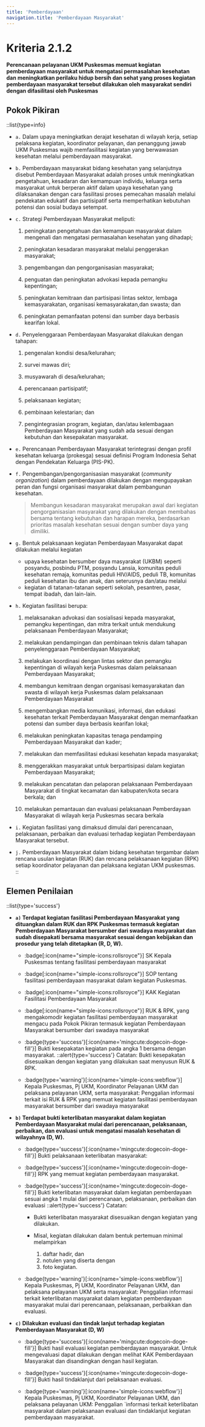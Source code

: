 ```yaml
---
title: 'Pemberdayaan'
navigation.title: 'Pemberdayaan Masyarakat'
---
```


# Kriteria 2.1.2 
**Perencanaan pelayanan UKM Puskesmas memuat kegiatan pemberdayaan masyarakat untuk mengatasi permasalahan kesehatan dan meningkatkan perilaku hidup bersih dan sehat yang proses kegiatan pemberdayaan masyarakat tersebut dilakukan oleh masyarakat sendiri dengan difasilitasi oleh Puskesmas** 



## Pokok Pikiran 
::list{type=info}
- `a.` Dalam upaya meningkatkan derajat kesehatan di wilayah kerja, setiap pelaksana kegiatan, koordinator pelayanan, dan penanggung jawab UKM Puskesmas wajib memfasilitasi kegiatan yang berwawasan kesehatan melalui pemberdayaan masyarakat. 

- `b.` Pemberdayaan masyarakat bidang kesehatan yang selanjutnya disebut Pemberdayaan Masyarakat adalah proses untuk meningkatkan pengetahuan, kesadaran dan kemampuan individu, keluarga serta masyarakat untuk berperan aktif dalam upaya kesehatan yang dilaksanakan dengan cara fasilitasi proses pemecahan masalah melalui pendekatan edukatif dan partisipatif serta memperhatikan kebutuhan potensi dan sosial budaya setempat. 

- `c.` Strategi Pemberdayaan Masyarakat meliputi: 

    1. peningkatan pengetahuan dan kemampuan masyarakat dalam mengenali dan mengatasi permasalahan kesehatan yang dihadapi; 

    2. peningkatan kesadaran masyarakat melalui penggerakan masyarakat; 

    3. pengembangan dan pengorganisasian masyarakat; 

    4. penguatan dan peningkatan advokasi kepada pemangku kepentingan; 

    5. peningkatan kemitraan dan partisipasi lintas sektor, lembaga kemasyarakatan, organisasi kemasyarakatan,dan swasta; dan 

    6. peningkatan pemanfaatan potensi dan sumber daya berbasis kearifan lokal. 

- `d.` Penyelenggaraan Pemberdayaan Masyarakat dilakukan dengan tahapan: 

    1. pengenalan kondisi desa/kelurahan; 

    2. survei mawas diri; 

    3. musyawarah di desa/kelurahan; 

    4. perencanaan partisipatif; 

    5. pelaksanaan kegiatan; 

    6. pembinaan kelestarian; dan 

    7. pengintegrasian program, kegiatan, dan/atau kelembagaan Pemberdayaan Masyarakat yang sudah ada sesuai dengan kebutuhan dan kesepakatan masyarakat. 

- `e.` Perencanaan Pemberdayaan Masyarakat terintegrasi dengan profil kesehatan keluarga (prokesga) sesuai definisi Program Indonesia Sehat dengan Pendekatan Keluarga (PIS-PK). 

- `f.` Pengembangan/pengorganisasian masyarakat (*community organization*) dalam pemberdayaan dilakukan dengan mengupayakan peran dan fungsi organisasi masyarakat dalam pembangunan kesehatan. 

    > Membangun kesadaran masyarakat merupakan awal dari kegiatan  pengorganisasian masyarakat yang dilakukan dengan membahas  bersama tentang kebutuhan dan harapan mereka, berdasarkan prioritas masalah kesehatan sesuai dengan sumber daya yang dimiliki. 

- `g.` Bentuk pelaksanaan kegiatan Pemberdayaan Masyarakat dapat dilakukan melalui kegiatan 
    - upaya kesehatan bersumber daya masyarakat (UKBM) seperti posyandu, posbindu PTM, posyandu Lansia,  komunitas peduli kesehatan remaja, komunitas peduli HIV/AIDS, peduli TB, komunitas peduli kesehatan ibu dan anak, dan seterusnya  dan/atau  melalui  
    - kegiatan di tatanan-tatanan seperti sekolah, pesantren, pasar, tempat ibadah, dan lain-lain. 

- `h.` Kegiatan fasilitasi berupa: 

    1. melaksanakan advokasi dan sosialisasi kepada masyarakat, pemangku kepentingan, dan mitra terkait untuk mendukung pelaksanaan Pemberdayaan Masyarakat; 

    2. melakukan pendampingan dan pembinaan teknis dalam tahapan penyelenggaraan Pemberdayaan Masyarakat; 

    3. melakukan koordinasi dengan lintas sektor dan pemangku kepentingan di wilayah kerja Puskesmas dalam pelaksanaan Pemberdayaan Masyarakat; 

    4. membangun kemitraan dengan organisasi kemasyarakatan dan swasta di wilayah kerja Puskesmas dalam pelaksanaan Pemberdayaan Masyarakat 

    5. mengembangkan media komunikasi, informasi, dan edukasi kesehatan terkait Pemberdayaan Masyarakat dengan memanfaatkan potensi dan sumber daya berbasis kearifan lokal; 

    6. melakukan peningkatan kapasitas tenaga pendamping Pemberdayaan Masyarakat dan kader; 

    7. melakukan dan memfasilitasi edukasi kesehatan kepada masyarakat; 

    8. menggerakkan masyarakat untuk berpartisipasi dalam kegiatan Pemberdayaan Masyarakat; 

    9. melakukan pencatatan dan  pelaporan pelaksanaan Pemberdayaan Masyarakat di tingkat kecamatan dan kabupaten/kota secara berkala; dan 

    10. melakukan pemantauan dan evaluasi pelaksanaan Pemberdayaan Masyarakat di wilayah kerja Puskesmas secara berkala 

- `i.` Kegiatan fasilitasi yang dimaksud dimulai dari perencanaan, pelaksanaan, perbaikan dan evaluasi terhadap kegiatan Pemberdayaan Masyarakat tersebut. 

- `j.` Pemberdayaan Masyarakat dalam bidang kesehatan tergambar dalam rencana usulan kegiatan (RUK) dan rencana pelaksanaan kegiatan (RPK) setiap koordinator pelayanan dan pelaksana kegiatan UKM puskesmas. 
::
## Elemen Penilaian 
::list{type='success'}

- **`a)` Terdapat kegiatan fasilitasi Pemberdayaan Masyarakat yang dituangkan dalam RUK dan RPK Puskesmas termasuk kegiatan Pemberdayaan Masyarakat bersumber dari swadaya masyarakat dan sudah disepakati bersama masyarakat sesuai dengan kebijakan dan prosedur yang telah ditetapkan (R, D, W).** 

    - :badge[:icon{name="simple-icons:rollsroyce"}] SK Kepala Puskesmas tentang fasilitasi pemberdayaan masyarakat 

    - :badge[:icon{name="simple-icons:rollsroyce"}] SOP tentang fasilitasi pemberdayaan masyarakat dalam kegiatan Puskesmas.

    - :badge[:icon{name="simple-icons:rollsroyce"}] KAK Kegiatan Fasilitasi Pemberdayaan Masyarakat  

    - :badge[:icon{name="simple-icons:rollsroyce"}] RUK & RPK, yang mengakomodir kegiatan fasilitasi pemberdayaan masyarakat mengacu pada Pokok Pikiran termasuk kegiatan Pemberdayaan Masyarakat bersumber dari swadaya masyarakat 

    - :badge{type='success'}[:icon{name='mingcute:dogecoin-doge-fill'}] Bukti kesepakatan kegiatan pada angka 1 bersama dengan masyarakat.
        ::alert{type='success'}
        Catatan: Bukti kesepakatan disesuaikan dengan kegiatan yang dilakukan saat menyusun RUK & RPK.

    - :badge{type='warning'}[:icon{name='simple-icons:webflow'}] Kepala Puskesmas, Pj UKM, Koordinator Pelayanan UKM dan pelaksana pelayanan UKM, serta masyarakat: Penggalian informasi   terkait isi RUK  & RPK yang memuat kegiatan fasilitasi pemberdayaan masyarakat bersumber  dari swadaya masyarakat 

- **`b)` Terdapat bukti keterlibatan masyarakat dalam kegiatan Pemberdayaan Masyarakat mulai dari perencanaan, pelaksanaan, perbaikan, dan evaluasi untuk mengatasi masalah kesehatan di wilayahnya (D, W).**  

    - :badge{type='success'}[:icon{name='mingcute:dogecoin-doge-fill'}] Bukti pelaksanaan keterlibatan masyarakat: 

    - :badge{type='success'}[:icon{name='mingcute:dogecoin-doge-fill'}] RPK yang memuat kegiatan pemberdayaan masyarakat. 

    - :badge{type='success'}[:icon{name='mingcute:dogecoin-doge-fill'}] Bukti keterlibatan masyarakat dalam kegiatan pemberdayaan sesuai angka 1 mulai dari perencanaan, pelaksanaan, perbaikan dan evaluasi 
        ::alert{type='success'}
        Catatan: 
        - Bukti keterlibatan masyarakat disesuaikan dengan kegiatan yang dilakukan. 

        - Misal, kegiatan dilakukan dalam bentuk pertemuan minimal melampirkan 
          1. daftar hadir, dan 
          2. notulen yang diserta dengan 
          3. foto kegiatan. 
      
    - :badge{type='warning'}[:icon{name='simple-icons:webflow'}] Kepala Puskesmas, Pj UKM, Koordinator Pelayanan UKM, dan pelaksana pelayanan  UKM serta masyarakat: Penggalian informasi terkait keterlibatan masyarakat dalam kegiatan pemberdayaan masyarakat mulai dari perencanaan, pelaksanaan, perbaikkan  dan evaluasi. 

- **`c)` Dilakukan evaluasi dan tindak lanjut terhadap kegiatan Pemberdayaan Masyarakat (D, W)**

    - :badge{type='success'}[:icon{name='mingcute:dogecoin-doge-fill'}] Bukti hasil evaluasi kegiatan pemberdayaan masyarakat. Untuk mengevaluasi dapat dilakukan dengan melihat KAK Pemberdayaan Masyarakat dan disandingkan dengan hasil kegiatan.

    - :badge{type='success'}[:icon{name='mingcute:dogecoin-doge-fill'}] Bukti hasil tindaklanjut dari pelaksanaan evaluasi. 

    - :badge{type='warning'}[:icon{name='simple-icons:webflow'}] Kepala Puskesmas, Pj UKM, Koordinator Pelayanan UKM, dan pelaksana pelayanan UKM: Penggalian `informasi terkait keterlibatan masyarakat dalam pelaksanaan evaluasi dan tindaklanjut kegiatan pemberdayaan masyarakat.

